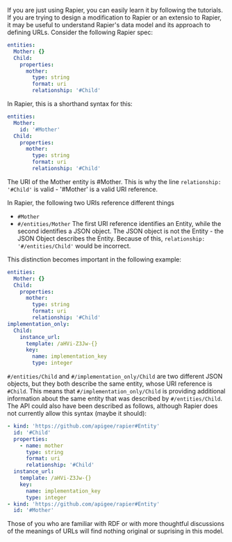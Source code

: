 If you are just using Rapier, you can easily learn it by following the tutorials. If you are trying to design a modification to Rapier or an extensio to Rapier,
it may be useful to understand Rapier's data model and its approach to defining URLs. Consider the following Rapier spec:
```yaml
entities:
  Mother: {}
  Child:
    properties:
      mother:
        type: string
        format: uri
        relationship: '#Child'
```
In Rapier, this is a shorthand syntax for this:
```yaml
entities:
  Mother:
    id: '#Mother'
  Child:
    properties:
      mother:
        type: string
        format: uri
        relationship: '#Child'
```
The URI of the Mother entity is <baseURL>#Mother. This is why the line `relationship: '#Child'` is valid - '#Mother' is a valid URI reference.

In Rapier, the following two URIs reference different things
- `#Mother`
- `#/entities/Mother`
The first URI reference identifies an Entity, while the second identifies a JSON object. The JSON object is not the Entity - the JSON Object describes the Entity.
Because of this, `relationship: '#/entities/Child'` would be incorrect.

This distinction becomes important in the following example:

```yaml
entities:
  Mother: {}
  Child:
    properties:
      mother:
        type: string
        format: uri
        relationship: '#Child'
implementation_only:
  Child:
    instance_url:
      template: /aHVi-Z3Jw-{} 
      key:
        name: implementation_key
        type: integer
``` 

`#/entities/Child` and `#/implementation_only/Child` are two different JSON objects, but they both describe the same entity, whose URI reference is `#Child`.
This means that `#/implementation_only/Child` is providing additional information about the same entity that was described by `#/entities/Child`. 
The API could also have been described as follows, although Rapier does not currently allow this syntax (maybe it should):

```yaml
- kind: 'https://github.com/apigee/rapier#Entity'
  id: '#Child'
  properties:
    - name: mother
      type: string
      format: uri
      relationship: '#Child'
  instance_url:
    template: /aHVi-Z3Jw-{} 
    key:
      name: implementation_key
      type: integer    
- kind: 'https://github.com/apigee/rapier#Entity'
  id: '#Mother'
``` 

Those of you who are familiar with RDF or with more thoughtful discussions of the meanings of URLs will find nothing original or suprising in this model.